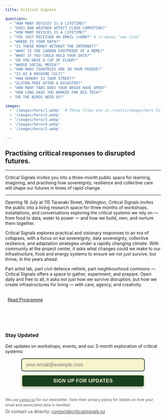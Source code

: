 ```yaml
---
title: Critical Signals

questions:
  - "HOW MANY DEVICES IS A LIFETIME?"
  - "DOES BAD WEATHER AFFECT CLOUD COMPUTING?"
  - "HOW MANY DEVICES IS A LIFETIME?"
  - "YOU JUST RECEIVED AN EMAIL.\nHOW?" # \n means "new line"
  - "WHERE IS YOUR DATA?"
  - "IS THERE MONEY WITHOUT THE INTERNET?"
  - "WHAT IS THE CARBON FOOTPRINT OF A MEME?"
  - "WHAT IF YOU COULD HOLD YOUR DATA?"
  - "DO YOU HAVE A CUP OF FLOUR?"
  - "WHOSE SOCIAL MEDIA?"
  - "HOW MANY COUNTRIES ARE IN YOUR FRIDGE?"
  - "IS AI A MACHINE CULT?"
  - "HOW HUNGRY IS YOUR STREET?"
  - "GLUTEN-FREE AFTER A DISASTER?"
  - "HOW MANY TABS DOES YOUR BRAIN HAVE OPEN?"
  - "HOW LONG HAVE YOU WORKED FOR BIG TECH?"
  - "DO THE BIRDS NEED US?"

images:
  - '/images/hero/1.webp'  # These files are in /static/images/hero folder
  - '/images/hero/2.webp'
  - '/images/hero/3.webp'
  - '/images/hero/4.webp'
  - '/images/hero/5.webp'

---
```



## Practising critical responses to disrupted futures.

---

Critical Signals invites you into a three-month public space for learning, imagining,
and practising how sovereignty, resilience and collective care will shape our futures
in times of rapid change.

---

Opening 18 July at 115 Taranaki Street, Wellington, Critical Signals invites the public into
a living research space for three months of workshops, installations, and
conversations exploring the critical systems we rely on — from food to data,
water to power — and how we build, own, and nurture them together.

Critical Signals explores practical and visionary responses to an era of
collapses, with a focus on kai sovereignty, data sovereignty, collective
resilience, and adaptation strategies under a rapidly changing climate. With
community at the project center, it asks what changes could we make to our
infrastructure, food and energy systems to ensure we not just survive, but
thrive, in the years ahead.

Part artist lab, part civil defence rethink, part neighbourhood commons —
Critical Signals offers a space to gather, experiment, and prepare. Open daily
and free to all, it asks not just how we survive disruption, but how we create
infrastructures for living — with care, agency, and creativity.


<p style="margin-top: 2rem">
  <a href="/programme" class="homepage-programme-link" style="padding: .5rem;" >
    Read Programme
  </a>
</p>


<div style="margin-top: 6rem;"></div>

<!-- Newsletter Signup Form -->
<!-- TODO extract into a partial, make /contact page -->
<div class="newsletter-section" id="signup">
  <h3>Stay Updated</h3>
  <p>Get updates on workshops, events, and our 3-month exploration of critical systems:</p>
  
  <div class="newsletter-form-container">
    <form class="newsletter-form" action="https://app.loops.so/api/newsletter-form/cmci5j23a3ywvul0juqembgag" method="POST" style="display: flex; flex-direction: column; align-items: center; justify-content: center; width: 100%;">
      <input class="newsletter-form-input" name="newsletter-form-input" type="email" placeholder="your.email@example.com" required="" style="font-family: regular_font, Helvetica, sans-serif; color: rgb(25, 64, 33); font-size: 16px; margin: 0px 0px 10px; width: 100%; max-width: 400px; min-width: 100px; background: rgb(248, 244, 206); border: 2px solid rgb(25, 64, 33); box-sizing: border-box; border-radius: 8px; padding: 10px 14px; transition: all 0.2s ease;">
      <button type="submit" class="newsletter-form-button" style="background: rgb(25, 64, 33); font-size: 16px; color: rgb(248, 244, 206); font-family: bold_font, Helvetica-Bold, sans-serif; display: flex; width: 100%; max-width: 400px; white-space: normal; height: 42px; align-items: center; justify-content: center; flex-direction: row; padding: 10px 20px; border-radius: 8px; text-align: center; font-style: normal; font-weight: bold; line-height: 20px; border: 3px solid rgb(248, 244, 206); cursor: pointer; transition: all 0.2s ease; text-transform: uppercase; letter-spacing: 0.5px; box-shadow: 0 2px 4px rgba(0, 0, 0, 0.3);">
        Sign Up for Updates
      </button>
      <button type="button" class="newsletter-loading-button" style="background: rgb(25, 64, 33); font-size: 16px; color: rgb(248, 244, 206); font-family: bold_font, Helvetica-Bold, sans-serif; display: none; width: 100%; max-width: 400px; white-space: normal; height: 42px; align-items: center; justify-content: center; flex-direction: row; padding: 10px 20px; border-radius: 8px; text-align: center; font-style: normal; font-weight: bold; line-height: 20px; border: 3px solid rgb(248, 244, 206); cursor: pointer; text-transform: uppercase; letter-spacing: 0.5px; box-shadow: 0 2px 4px rgba(0, 0, 0, 0.3);">
        Please wait...
      </button>
    </form>
    <div class="newsletter-success" style="display: none; align-items: center; justify-content: center; width: 100%;">
      <p class="newsletter-success-message" style="font-family: regular_font, Helvetica, sans-serif; color: rgb(248, 244, 206); font-size: 16px; text-align: center; margin: 10px 0;">
        Thanks! We'll keep you updated on our progress.
      </p>
    </div>
    <div class="newsletter-error" style="display: none; align-items: center; justify-content: center; width: 100%;">
      <p class="newsletter-error-message" style="font-family: regular_font, Helvetica, sans-serif; color: rgb(248, 244, 206); font-size: 16px; text-align: center; margin: 10px 0;">
        Oops! Something went wrong, please try again
      </p>
    </div>
    <button class='newsletter-back-button' type='button' 
      style='color: rgb(248, 244, 206); font-family: regular_font, Helvetica, sans-serif; font-size: 14px; margin: 8px auto; text-align: center; display: none; background: transparent; border: none; cursor: pointer; text-decoration: underline;'
      onmouseout='this.style.opacity="0.8"' 
      onmouseover='this.style.opacity="1"'>
      ← Back
    </button>
  </div>
  
  <p style="margin-top: 2rem; margin-bottom: 0; font-size: 12px; opacity: 0.7; line-height: 1.4;">
    We use
    <a href="https://loops.so/privacy" target="_blank" rel="noopener noreferrer">Loops.so</a>
    for our newsletter. View their privacy policy for details on how your email
    and associated data is handled.
  </p>
  
  <p style="margin-top: 4px; font-size: 14px; opacity: 0.8;">
    Or contact us directly: 
    <a href='mailto:contact@criticalsignals.nz' class="contact-link" style="">
    contact@criticalsignals.nz
    </a>
  </p>
</div>

<script>
function submitHandler(event) {
  event.preventDefault();
  var container = event.target.parentNode;
  var form = container.querySelector(".newsletter-form");
  var formInput = container.querySelector(".newsletter-form-input");
  var success = container.querySelector(".newsletter-success");
  var errorContainer = container.querySelector(".newsletter-error");
  var errorMessage = container.querySelector(".newsletter-error-message");
  var backButton = container.querySelector(".newsletter-back-button");
  var submitButton = container.querySelector(".newsletter-form-button");
  var loadingButton = container.querySelector(".newsletter-loading-button");
  
  const rateLimit = () => {
    errorContainer.style.display = "flex";
    errorMessage.innerText = "Too many signups, please try again in a little while";
    submitButton.style.display = "none";
    formInput.style.display = "none";
    backButton.style.display = "block";
  }

  var time = new Date();
  var timestamp = time.valueOf();
  var previousTimestamp = localStorage.getItem("loops-form-timestamp");

  if (previousTimestamp && Number(previousTimestamp) + 60000 > timestamp) {
    rateLimit();
    return;
  }
  localStorage.setItem("loops-form-timestamp", timestamp);

  submitButton.style.display = "none";
  loadingButton.style.display = "flex";

  var formBody = "userGroup=&mailingLists=&email=" 
    + encodeURIComponent(formInput.value);

  fetch(event.target.action, {
    method: "POST",
    body: formBody,
    headers: {
      "Content-Type": "application/x-www-form-urlencoded",
    },
  })
    .then((res) => [res.ok, res.json(), res])
    .then(([ok, dataPromise, res]) => {
      if (ok) {
        success.style.display = "flex";
        form.reset();
      } else {
        dataPromise.then(data => {
          errorContainer.style.display = "flex";
          errorMessage.innerText = data.message
            ? data.message
            : res.statusText;
        });
      }
    })
    .catch(error => {
      if (error.message === "Failed to fetch") {
        rateLimit();
        return;
      }
      errorContainer.style.display = "flex";
      if (error.message) errorMessage.innerText = error.message;
      localStorage.setItem("loops-form-timestamp", '');
    })
    .finally(() => {
      formInput.style.display = "none";
      loadingButton.style.display = "none";
      backButton.style.display = "block";
    });
}

function resetFormHandler(event) {
  var container = event.target.parentNode;
  var formInput = container.querySelector(".newsletter-form-input");
  var success = container.querySelector(".newsletter-success");
  var errorContainer = container.querySelector(".newsletter-error");
  var errorMessage = container.querySelector(".newsletter-error-message");
  var backButton = container.querySelector(".newsletter-back-button");
  var submitButton = container.querySelector(".newsletter-form-button");

  success.style.display = "none";
  errorContainer.style.display = "none";
  errorMessage.innerText = "Oops! Something went wrong, please try again";
  backButton.style.display = "none";
  formInput.style.display = "flex";
  submitButton.style.display = "flex";
}

var formContainers = document.getElementsByClassName("newsletter-form-container");
for (var i = 0; i < formContainers.length; i++) {
  var formContainer = formContainers[i]
  var handlersAdded = formContainer.classList.contains('newsletter-handlers-added')
  if (handlersAdded) continue;
  formContainer
    .querySelector(".newsletter-form")
    .addEventListener("submit", submitHandler);
  formContainer
    .querySelector(".newsletter-back-button")
    .addEventListener("click", resetFormHandler);
  formContainer.classList.add("newsletter-handlers-added");
}
</script>

